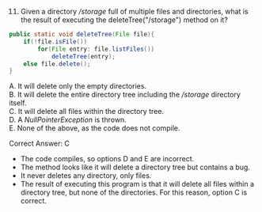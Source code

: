 11. Given a directory */storage* full of multiple files and directories, what is the result of executing the 
    deleteTree("/storage") method on it?


```java
public static void deleteTree(File file){
    if(!file.isFile())
        for(File entry: file.listFiles())
            deleteTree(entry);
    else file.delete();
}
```

A. It will delete only the empty directories.   <br>
B. It will delete the entire directory tree including the */storage* directory itself.  <br>
C. It will delete all files within the directory tree.  <br>
D. A *NullPointerException* is thrown.  <br>
E. None of the above, as the code does not compile. <br>


Correct Answer: C

- The code compiles, so options D and E are incorrect.
- The method looks like it will delete a directory tree but contains a bug.
- It never deletes any directory, only files.
- The result of executing this program is that it will delete all files within a directory tree, but none of the 
  directories. For this reason, option C is correct.
